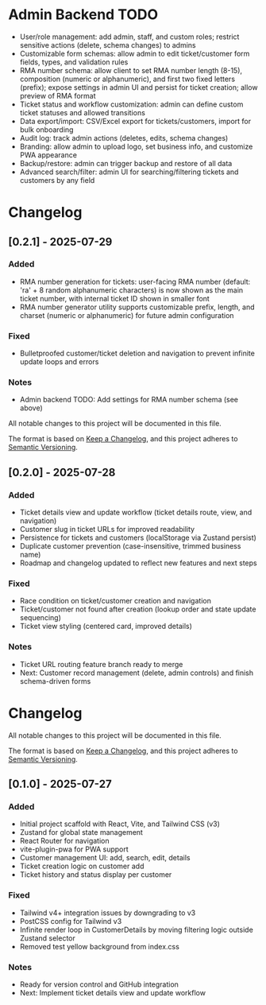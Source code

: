 
# Admin Backend TODO
- User/role management: add admin, staff, and custom roles; restrict sensitive actions (delete, schema changes) to admins
- Customizable form schemas: allow admin to edit ticket/customer form fields, types, and validation rules
- RMA number schema: allow client to set RMA number length (8-15), composition (numeric or alphanumeric), and first two fixed letters (prefix); expose settings in admin UI and persist for ticket creation; allow preview of RMA format
- Ticket status and workflow customization: admin can define custom ticket statuses and allowed transitions
- Data export/import: CSV/Excel export for tickets/customers, import for bulk onboarding
- Audit log: track admin actions (deletes, edits, schema changes)
- Branding: allow admin to upload logo, set business info, and customize PWA appearance
- Backup/restore: admin can trigger backup and restore of all data
- Advanced search/filter: admin UI for searching/filtering tickets and customers by any field


# Changelog
## [0.2.1] - 2025-07-29
### Added
- RMA number generation for tickets: user-facing RMA number (default: 'ra' + 8 random alphanumeric characters) is now shown as the main ticket number, with internal ticket ID shown in smaller font
- RMA number generator utility supports customizable prefix, length, and charset (numeric or alphanumeric) for future admin configuration

### Fixed
- Bulletproofed customer/ticket deletion and navigation to prevent infinite update loops and errors

### Notes
- Admin backend TODO: Add settings for RMA number schema (see above)


All notable changes to this project will be documented in this file.

The format is based on [Keep a Changelog](https://keepachangelog.com/en/1.0.0/), and this project adheres to [Semantic Versioning](https://semver.org/spec/v2.0.0.html).

## [0.2.0] - 2025-07-28
### Added
- Ticket details view and update workflow (ticket details route, view, and navigation)
- Customer slug in ticket URLs for improved readability
- Persistence for tickets and customers (localStorage via Zustand persist)
- Duplicate customer prevention (case-insensitive, trimmed business name)
- Roadmap and changelog updated to reflect new features and next steps

### Fixed
- Race condition on ticket/customer creation and navigation
- Ticket/customer not found after creation (lookup order and state update sequencing)
- Ticket view styling (centered card, improved details)

### Notes
- Ticket URL routing feature branch ready to merge
- Next: Customer record management (delete, admin controls) and finish schema-driven forms
# Changelog

All notable changes to this project will be documented in this file.

The format is based on [Keep a Changelog](https://keepachangelog.com/en/1.0.0/), and this project adheres to [Semantic Versioning](https://semver.org/spec/v2.0.0.html).

## [0.1.0] - 2025-07-27
### Added
- Initial project scaffold with React, Vite, and Tailwind CSS (v3)
- Zustand for global state management
- React Router for navigation
- vite-plugin-pwa for PWA support
- Customer management UI: add, search, edit, details
- Ticket creation logic on customer add
- Ticket history and status display per customer

### Fixed
- Tailwind v4+ integration issues by downgrading to v3
- PostCSS config for Tailwind v3
- Infinite render loop in CustomerDetails by moving filtering logic outside Zustand selector
- Removed test yellow background from index.css

### Notes
- Ready for version control and GitHub integration
- Next: Implement ticket details view and update workflow
